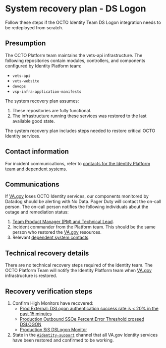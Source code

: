 # System recovery plan - DS Logon

Follow these steps if the OCTO Identity Team DS Logon integration needs to be redeployed from scratch.

## Presumption

The OCTO Platform team maintains the vets-api infrastructure. The following repositories contain modules, controllers, and components configured by Identity Platform team:

- `vets-api`
- `vets-website`
- `devops`
- `vsp-infra-application-manifests`

The system recovery plan assumes:

1. These repositories are fully functional.
2. The infrastructure running these services was restored to the last available good state.

The system recovery plan includes steps needed to restore critical OCTO Identity services.

## Contact information

For incident communications, refer to [contacts for the Identity Platform team and dependent systems](https://github.com/department-of-veterans-affairs/va.gov-team-sensitive/blob/master/teams/vsp/teams/Identity/Support-Contacts.md#identity-team-incident-contacts).

## Communications

If [VA.gov](http://va.gov/) loses OCTO Identity services, our components monitored by Datadog should be alerting with No Data. Pager Duty will contact the on-call person. The on-call person notifies the following individuals about the outage and remediation status:

1. [Team Product Manager (PM) and Technical Lead](https://github.com/department-of-veterans-affairs/va.gov-team-sensitive/blob/master/teams/vsp/teams/Identity/Support-Contacts.md#identity-team-leadership).
2. Incident commander from the Platform team. This should be the same person who restored the [VA.gov](http://va.gov/) resources.
3. Relevant [dependent system contacts](https://github.com/department-of-veterans-affairs/va.gov-team-sensitive/blob/master/teams/vsp/teams/Identity/Support-Contacts.md).

## Technical recovery details

There are no technical recovery steps required of the Identity team. The OCTO Platform Team will notify the Identity Platform team when [VA.gov](http://va.gov/) infrastructure is restored.

    
## Recovery verification steps

1. Confirm High Monitors have recovered:  
   - [Prod External: DSLogon authentication success rate is \< 20% in the past 15 minutes](https://vagov.ddog-gov.com/monitors/119917)  
   - [Production Outbound SSOe Percent Error Threshold crossed DSLOGON](https://vagov.ddog-gov.com/monitors/115836)
   - [Production SiS DSLogon Monitor](https://vagov.ddog-gov.com/monitors/104510)
2. State in the [`#identity-support`](https://dsva.slack.com/archives/CSFV4QTKN) channel that all VA.gov Identity services have been restored and confirmed to be working.
